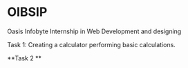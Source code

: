 # OIBSIP
Oasis Infobyte Internship in Web Development and designing

Task 1: Creating a calculator performing basic calculations.

**Task 2 **
